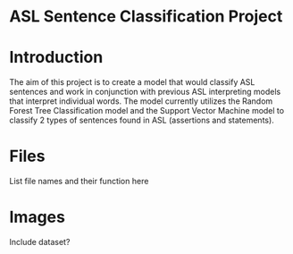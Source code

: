 # ASL Sentence Classification Project 

# Introduction 
The aim of this project is to create a model that would classify ASL sentences and work in conjunction with previous ASL interpreting models that interpret individual words. The model currently utilizes the Random Forest Tree Classification model and the Support Vector Machine model to classify 2 types of sentences found in ASL (assertions and statements). 

# Files
List file names and their function here 

# Images 
Include dataset? 
